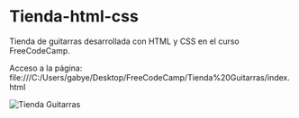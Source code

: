 # Tienda-html-css

Tienda de guitarras desarrollada con HTML y CSS en el curso FreeCodeCamp.

Acceso a la página: file:///C:/Users/gabye/Desktop/FreeCodeCamp/Tienda%20Guitarras/index.html

![Tienda Guitarras](https://github.com/Isqui22/Tienda-html-css/assets/132499825/c6fc63d8-60c7-4c81-a575-44d87416e846)
